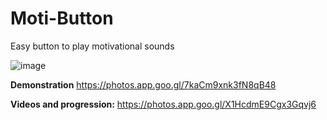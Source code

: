 # Moti-Button
Easy button to play motivational sounds

![image](https://github.com/user-attachments/assets/c14bd412-2be3-4102-b93a-50dc713ea7ce)

  **Demonstration**
https://photos.app.goo.gl/7kaCm9xnk3fN8qB48

  **Videos and progression:**
https://photos.app.goo.gl/X1HcdmE9Cgx3Gqvj6
